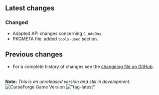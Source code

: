## Latest changes

[//]: <> (Rendered badges - Unfortunately most addon hosting websites do not support badges directly, but)
[//]: <> (fortunately GitHub renders them as images)

<!-- !["Latest"](https://camo.githubusercontent.com/33a43d6ad5b2ceb664204a694605a9ba77bc6c87937dfa78fe45fd7448b61a40/68747470733a2f2f696d672e736869656c64732e696f2f62616467652f7461672d76302e31392e302d696e666f726d6174696f6e616c3f6c6f676f3d476974487562 "Latest Release") !["WoW-retail"](https://camo.githubusercontent.com/4b3c8326f165e1d28e69bdaf6ae6eb8f42b0fa525815609b8c99d4212d11c241/68747470733a2f2f696d672e736869656c64732e696f2f62616467652f576f572d2d72657461696c2d31302e312e372d2532334631363433363f6c6f676f3d6375727365666f726765 "Supported Game Version") -->

### Changed

* Adapted API changes concerning `C_AddOns`.
* PKGMETA file: added `tools-used` section.
&nbsp;  

## Previous changes

* For a complete history of changes see the [changelog file on GitHub](https://github.com/erglo/mission-report-button-plus/blob/main/CHANGELOG.md "CHANGELOG.md").

&nbsp;  
**Note:** _This is an unreleased version and still in development._  
![CurseForge Game Version](https://img.shields.io/badge/WoW--retail-10.1.7-%23F16436?logo=curseforge "Game Version")
!["tag-latest"](https://img.shields.io/badge/tag-v0.20.0-informational?logo=GitHub "Pre-Release Version")
